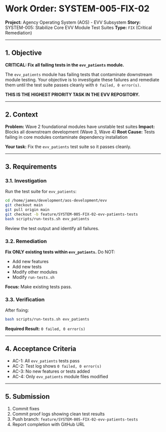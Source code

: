 # Work Order: SYSTEM-005-FIX-02

**Project:** Agency Operating System (AOS) - EVV Subsystem
**Story:** SYSTEM-005: Stabilize Core EVV Module Test Suites
**Type:** `FIX` (Critical Remediation)

---

## 1. Objective

**CRITICAL: Fix all failing tests in the `evv_patients` module.**

The `evv_patients` module has failing tests that contaminate downstream module testing. Your objective is to investigate these failures and remediate them until the test suite passes cleanly with `0 failed, 0 error(s)`.

**THIS IS THE HIGHEST PRIORITY TASK IN THE EVV REPOSITORY.**

---

## 2. Context

**Problem:** Wave 2 foundational modules have unstable test suites
**Impact:** Blocks all downstream development (Wave 3, Wave 4)
**Root Cause:** Tests failing in core modules contaminate dependency installation

**Your task:** Fix the `evv_patients` test suite so it passes cleanly.

---

## 3. Requirements

### 3.1. Investigation

Run the test suite for `evv_patients`:
```bash
cd /home/james/development/aos-development/evv
git checkout main
git pull origin main
git checkout -b feature/SYSTEM-005-FIX-02-evv-patients-tests
bash scripts/run-tests.sh evv_patients
```

Review the test output and identify all failures.

### 3.2. Remediation

**Fix ONLY existing tests within `evv_patients`.** Do NOT:
- Add new features
- Add new tests
- Modify other modules
- Modify `run-tests.sh`

**Focus:** Make existing tests pass.

### 3.3. Verification

After fixing:
```bash
bash scripts/run-tests.sh evv_patients
```

**Required Result:** `0 failed, 0 error(s)`

---

## 4. Acceptance Criteria

- AC-1: All `evv_patients` tests pass
- AC-2: Test log shows `0 failed, 0 error(s)`
- AC-3: No new features or tests added
- AC-4: Only `evv_patients` module files modified

---

## 5. Submission

1. Commit fixes
2. Commit proof logs showing clean test results
3. Push branch: `feature/SYSTEM-005-FIX-02-evv-patients-tests`
4. Report completion with GitHub URL

